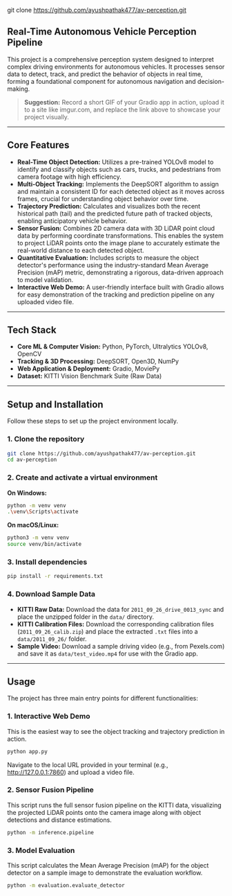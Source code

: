 git clone https://github.com/ayushpathak477/av-perception.git
## Real-Time Autonomous Vehicle Perception Pipeline
This project is a comprehensive perception system designed to interpret complex driving environments for autonomous vehicles. It processes sensor data to detect, track, and predict the behavior of objects in real time, forming a foundational component for autonomous navigation and decision-making.

> **Suggestion:** Record a short GIF of your Gradio app in action, upload it to a site like imgur.com, and replace the link above to showcase your project visually.

---

## Core Features

- **Real-Time Object Detection:** Utilizes a pre-trained YOLOv8 model to identify and classify objects such as cars, trucks, and pedestrians from camera footage with high efficiency.
- **Multi-Object Tracking:** Implements the DeepSORT algorithm to assign and maintain a consistent ID for each detected object as it moves across frames, crucial for understanding object behavior over time.
- **Trajectory Prediction:** Calculates and visualizes both the recent historical path (tail) and the predicted future path of tracked objects, enabling anticipatory vehicle behavior.
- **Sensor Fusion:** Combines 2D camera data with 3D LiDAR point cloud data by performing coordinate transformations. This enables the system to project LiDAR points onto the image plane to accurately estimate the real-world distance to each detected object.
- **Quantitative Evaluation:** Includes scripts to measure the object detector's performance using the industry-standard Mean Average Precision (mAP) metric, demonstrating a rigorous, data-driven approach to model validation.
- **Interactive Web Demo:** A user-friendly interface built with Gradio allows for easy demonstration of the tracking and prediction pipeline on any uploaded video file.

---

## Tech Stack

- **Core ML & Computer Vision:** Python, PyTorch, Ultralytics YOLOv8, OpenCV
- **Tracking & 3D Processing:** DeepSORT, Open3D, NumPy
- **Web Application & Deployment:** Gradio, MoviePy
- **Dataset:** KITTI Vision Benchmark Suite (Raw Data)

---

## Setup and Installation

Follow these steps to set up the project environment locally.

### 1. Clone the repository

```sh
git clone https://github.com/ayushpathak477/av-perception.git
cd av-perception
```

### 2. Create and activate a virtual environment

**On Windows:**
```sh
python -m venv venv
.\venv\Scripts\activate
```

**On macOS/Linux:**
```sh
python3 -m venv venv
source venv/bin/activate
```

### 3. Install dependencies

```sh
pip install -r requirements.txt
```

### 4. Download Sample Data

- **KITTI Raw Data:** Download the data for `2011_09_26_drive_0013_sync` and place the unzipped folder in the `data/` directory.
- **KITTI Calibration Files:** Download the corresponding calibration files (`2011_09_26_calib.zip`) and place the extracted `.txt` files into a `data/2011_09_26/` folder.
- **Sample Video:** Download a sample driving video (e.g., from Pexels.com) and save it as `data/test_video.mp4` for use with the Gradio app.

---

## Usage

The project has three main entry points for different functionalities:

### 1. Interactive Web Demo
This is the easiest way to see the object tracking and trajectory prediction in action.

```sh
python app.py
```

Navigate to the local URL provided in your terminal (e.g., http://127.0.0.1:7860) and upload a video file.

### 2. Sensor Fusion Pipeline
This script runs the full sensor fusion pipeline on the KITTI data, visualizing the projected LiDAR points onto the camera image along with object detections and distance estimations.

```sh
python -m inference.pipeline
```

### 3. Model Evaluation
This script calculates the Mean Average Precision (mAP) for the object detector on a sample image to demonstrate the evaluation workflow.

```sh
python -m evaluation.evaluate_detector
```

